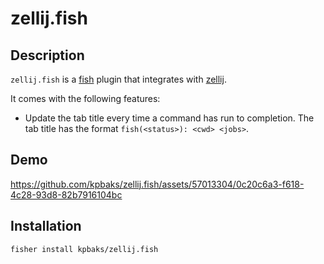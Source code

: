 # zellij.fish

## Description

`zellij.fish` is a [fish](https://fishshell.com) plugin that integrates with [zellij](https://zellij.dev/).

It comes with the following features:

- Update the tab title every time a command has run to completion. The tab title has the format `fish(<status>): <cwd> <jobs>`.


## Demo

https://github.com/kpbaks/zellij.fish/assets/57013304/0c20c6a3-f618-4c28-93d8-82b7916104bc

## Installation

```fish
fisher install kpbaks/zellij.fish
```
